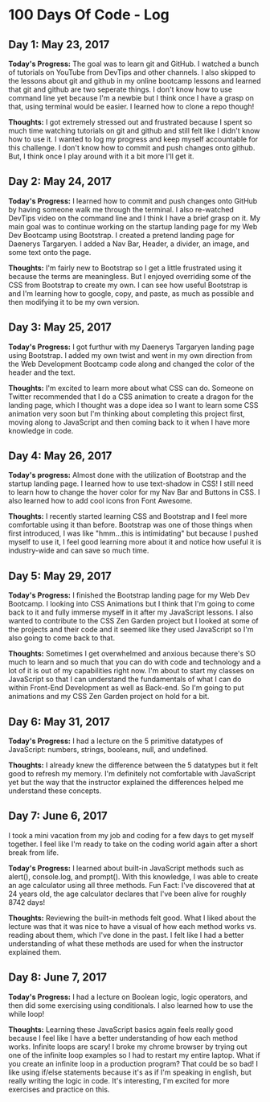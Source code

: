 # 100 Days Of Code - Log

## Day 1: May 23, 2017

**Today's Progress:** The goal was to learn git and GitHub. I watched a bunch of tutorials on YouTube from DevTips and other channels. I also skipped to the lessons about git and github in my online bootcamp lessons and learned that git and github are two seperate things. I don't know how to use command line yet because I'm a newbie but I think once I have a grasp on that, using terminal would be easier. I learned how to clone a repo though!

**Thoughts:** I got extremely stressed out and frustrated because I spent so much time watching tutorials on git and github and still felt like I didn't know how to use it. I wanted to log my progress and keep myself accountable for this challenge. I don't know how to commit and push changes onto github. But, I think once I play around with it a bit more I'll get it. 

## Day 2: May 24, 2017

**Today's Progress:** I learned how to commit and push changes onto GitHub by having someone walk me through the terminal. I also re-watched DevTips video on the command line and I think I have a brief grasp on it. My main goal was to continue working on the startup landing page for my Web Dev Bootcamp using Bootstrap. I created a pretend landing page for Daenerys Targaryen. I added a Nav Bar, Header, a divider, an image, and some text onto the page.

**Thoughts:** I'm fairly new to Bootstrap so I get a little frustrated using it because the terms are meaningless. But I enjoyed overriding some of the CSS from Bootstrap to create my own. I can see how useful Bootstrap is and I'm learning how to google, copy, and paste, as much as possible and then modifying it to be my own version.

## Day 3: May 25, 2017

**Today's Progress:** I got furthur with my Daenerys Targaryen landing page using Bootstrap. I added my own twist and went in my own direction from the Web Development Bootcamp code along and changed the color of the header and the text. 

**Thoughts:** I'm excited to learn more about what CSS can do. Someone on Twitter recommended that I do a CSS animation to create a dragon for the landing page, which I thought was a dope idea so I want to learn some CSS animation very soon but I'm thinking about completing this project first, moving along to JavaScript and then coming back to it when I have more knowledge in code.

## Day 4: May 26, 2017

**Today's progress:** Almost done with the utilization of Bootstrap and the startup landing page. I learned how to use text-shadow in CSS! I still need to learn how to change the hover color for my Nav Bar and Buttons in CSS. I also learned how to add cool icons fron Font Awesome.

**Thoughts:** I recently started learning CSS and Bootstrap and I feel more comfortable using it than before. Bootstrap was one of those things when first introduced, I was like "hmm...this is intimidating" but because I pushed myself to use it, I feel good learning more about it and notice how useful it is industry-wide and can save so much time.

## Day 5: May 29, 2017

**Today's Progress:** I finished the Bootstrap landing page for my Web Dev Bootcamp. I looking into CSS Animations but I think that I'm going to come back to it and fully immerse myself in it after my JavaScript lessons. I also wanted to contribute to the CSS Zen Garden project but I looked at some of the projects and their code and it seemed like they used JavaScript so I'm also going to come back to that.

**Thoughts:** Sometimes I get overwhelmed and anxious because there's SO much to learn and so much that you can do with code and technology and a lot of it is out of my capabilities right now. I'm about to start my classes on JavaScript so that I can understand the fundamentals of what I can do within Front-End Development as well as Back-end. So I'm going to put animations and my CSS Zen Garden project on hold for a bit.

## Day 6: May 31, 2017

**Today's Progress:** I had a lecture on the 5 primitive datatypes of JavaScript: numbers, strings, booleans, null, and undefined. 

**Thoughts:** I already knew the difference between the 5 datatypes but it felt good to refresh my memory. I'm definitely not comfortable with JavaScript yet but the way that the instructor explained the differences helped me understand these concepts.

## Day 7: June 6, 2017

I took a mini vacation from my job and coding for a few days to get myself together. I feel like I'm ready to take on the coding world again after a short break from life.

**Today's Progress:** I learned about built-in JavaScript methods such as alert(), console.log, and prompt(). With this knowledge, I was able to create an age calculator using all three methods. Fun Fact: I've discovered that at 24 years old, the age calculator declares that I've been alive for roughly 8742 days!

**Thoughts:** Reviewing the built-in methods felt good. What I liked about the lecture was that it was nice to have a visual of how each method works vs. reading about them, which I've done in the past. I felt like I had a better understanding of what these methods are used for when the instructor explained them.

## Day 8: June 7, 2017

**Today's Progress:** I had a lecture on Boolean logic, logic operators, and then did some exercising using conditionals. I also learned how to use the while loop!

**Thoughts:** Learning these JavaScript basics again feels really good because I feel like I have a better understanding of how each method works. Infinite loops are scary! I broke my chrome browser by trying out one of the infinite loop examples so I had to restart my entire laptop. What if you create an infinite loop in a production program? That could be so bad! I like using if/else statements because it's as if I'm speaking in english, but really writing the logic in code. It's interesting, I'm excited for more exercises and practice on this.
















